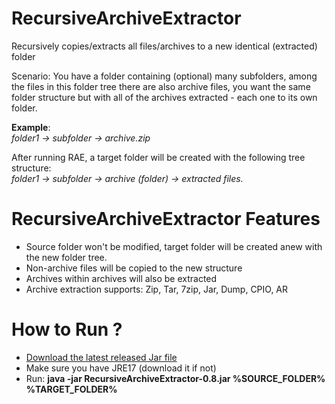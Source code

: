 # RecursiveArchiveExtractor
Recursively copies/extracts all files/archives to a new identical (extracted) folder 

Scenario: You have a folder containing (optional) many subfolders, among the files in this folder tree there are also archive files, you want the same folder structure but with all of the archives extracted - each one to its own folder.

**Example**:  
*folder1 -> subfolder -> archive.zip*

After running RAE, a target folder will be created with the following tree structure:   
*folder1 -> subfolder -> archive (folder) -> extracted files.*

# RecursiveArchiveExtractor Features
- Source folder won't be modified, target folder will be created anew with the new folder tree.
- Non-archive files will be copied to the new structure
- Archives within archives will also be extracted
- Archive extraction supports: Zip, Tar, 7zip, Jar, Dump, CPIO, AR

# How to Run ?
- [Download the latest released Jar file](https://github.com/Chaiavi/Recursive-Archive-Extractor/releases)
- Make sure you have JRE17 (download it if not)
- Run: **java -jar RecursiveArchiveExtractor-0.8.jar %SOURCE_FOLDER% %TARGET_FOLDER%**
